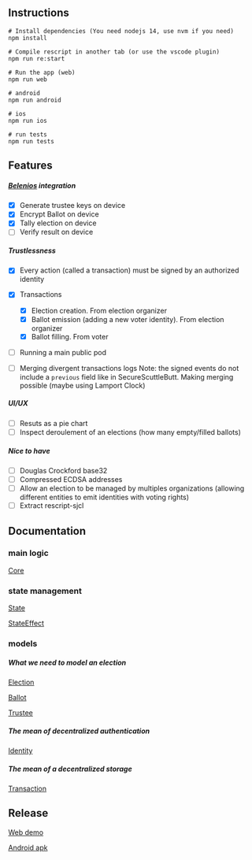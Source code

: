 ## Instructions

```
# Install dependencies (You need nodejs 14, use nvm if you need)
npm install

# Compile rescript in another tab (or use the vscode plugin)
npm run re:start

# Run the app (web)
npm run web

# android
npm run android

# ios
npm run ios

# run tests
npm run tests
```

## Features

##### [Belenios]() integration

- [x] Generate trustee keys on device
- [x] Encrypt Ballot on device
- [x] Tally election on device
- [ ] Verify result on device

##### Trustlessness

- [x] Every action (called a transaction) must be signed by an authorized identity
- [x] Transactions
	- [x] Election creation. From election organizer
	- [x] Ballot emission (adding a new voter identity). From election organizer
	- [x] Ballot filling. From voter
- [ ] Running a main public pod
- [ ] Merging divergent transactions logs
	Note: the signed events do not include a `previous` field like in SecureScuttleButt. Making merging possible (maybe using Lamport Clock) 


##### UI/UX

- [ ] Resuts as a pie chart
- [ ] Inspect deroulement of an elections (how many empty/filled ballots)

##### Nice to have

- [ ] Douglas Crockford base32
- [ ] Compressed ECDSA addresses
- [ ] Allow an election to be managed by multiples organizations (allowing different entities to emit identities with voting rights)
- [ ] Extract rescript-sjcl

## Documentation

### main logic

[Core](https://scrutin-app.github.io/scrutin/src/Core.html)

### state management

[State](https://scrutin-app.github.io/scrutin/src/State.html)

[StateEffect](https://scrutin-app.github.io/scrutin/src/StateEffect.html)

### models

##### What we need to model an election 

[Election](https://scrutin-app.github.io/scrutin/src/model/Election.html)

[Ballot](https://scrutin-app.github.io/scrutin/src/model/Ballot.html)

[Trustee](https://scrutin-app.github.io/scrutin/src/model/Trustee.html)

##### The mean of decentralized authentication

[Identity](https://scrutin-app.github.io/scrutin/src/model/Identity.html)


##### The mean of a decentralized storage

[Transaction](https://scrutin-app.github.io/scrutin/src/model/Transaction.html)

## Release

[Web demo](https://demo.scrutin.app)

[Android apk](https://expo.dev/accounts/mlalisse/projects/scrutin/builds/e6bd66f5-ce96-4dac-b874-ab2c0a1f3b1b)
